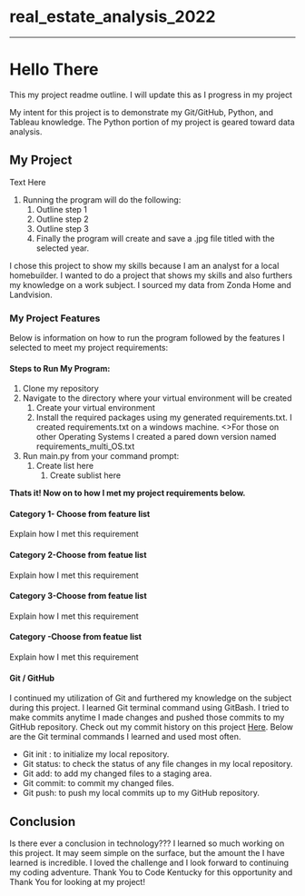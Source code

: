 # real_estate_analysis_2022
_______________________________________________________________________________________________________________________________________
# Hello There

This my project readme outline. I will update this as I progress in my project

My intent for this project is to demonstrate my Git/GitHub, Python, and Tableau knowledge. The Python portion of my project is geared toward data analysis.

## My Project 
Text Here

1. Running the program will do the following:
    1. Outline step 1 
    2. Outline step 2 
    3. Outline step 3
    4. Finally the program will create and save a .jpg file titled with the selected year.

I chose this project to show my skills because I am an analyst for a local homebuilder. I wanted to do a project that shows my skills and also furthers my knowledge on a work subject. I sourced my data from Zonda Home and Landvision.

### My Project Features
Below is information on how to run the program followed by the features I selected to meet my project requirements:

#### Steps to Run My Program:

1. Clone my repository 
2. Navigate to the directory where your virtual environment will be created
    1. Create your virtual environment
    2. Install the required packages using my generated requirements.txt. I created requirements.txt on a windows machine. 
    <>For those on other Operating Systems I created a pared down version named requirements_multi_OS.txt
3. Run main.py from your command prompt:
    1. Create list here
        1. Create sublist here
        
**Thats it! Now on to how I met my project requirements below.**

#### Category 1- Choose from feature list
Explain how I met this requirement
#### Category 2-Choose from featue list 
Explain how I met this requirement
#### Category 3-Choose from featue list 
Explain how I met this requirement
#### Category -Choose from featue list 
Explain how I met this requirement
#### Git / GitHub

I continued my utilization of Git and furthered my knowledge on the subject during this project. I learned Git terminal command using GitBash.  I tried to make commits anytime I made changes and pushed those commits to my GitHub repository. Check out my commit history on this project [Here](https://github.com/dust39/real_estate_analysis_2022/commits/main). Below are the Git terminal commands I learned and used most often.

- Git init : to initialize my local repository.
- Git status: to check the status of any file changes in my local repository.
- Git add: to add my changed files to a staging area.
- Git commit: to commit my changed files.
- Git push: to push my local commits up to my GitHub repository.

## Conclusion
Is there ever a conclusion in technology??? I learned so much working on this project. It may seem simple on the surface, but the amount the I have learned is incredible. I loved the challenge and I look forward to continuing my coding adventure. Thank You to Code Kentucky for this opportunity and Thank You for looking at my project!